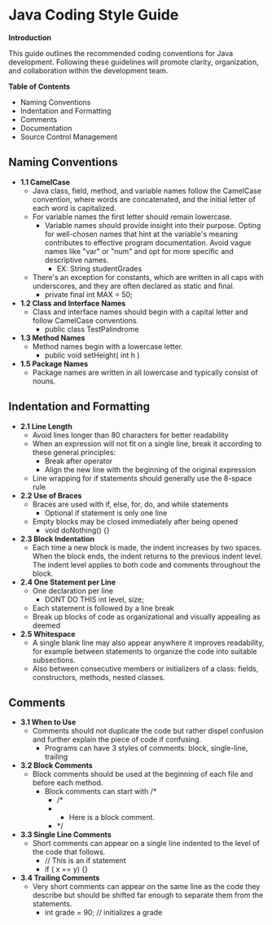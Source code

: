 # Java Coding Style Guide

**Introduction**

This guide outlines the recommended coding conventions for Java development. Following these guidelines will promote clarity, organization, and collaboration within the development team.

**Table of Contents**
  + Naming Conventions
  + Indentation and Formatting
  + Comments
  + Documentation
  + Source Control Management

## Naming Conventions
  + **1.1 CamelCase**
      + Java class, field, method, and variable names follow the CamelCase convention, where words are concatenated, and the initial letter of each word is capitalized.
      + For variable names the first letter should remain lowercase.
          + Variable names should provide insight into their purpose. Opting for well-chosen names that hint at the variable's meaning contributes to effective program documentation. Avoid vague names like "var" or "num" and opt for more specific and descriptive names.
              + EX: String studentGrades
      + There's an exception for constants, which are written in all caps with underscores, and they are often declared as static and final.
          + private final int MAX = 50;
  + **1.2 Class and Interface Names**
      + Class and interface names should begin with a capital letter and follow CamelCase conventions.
          + public class TestPalindrome
  + **1.3 Method Names**
      + Method names begin with a lowercase letter.
          + public void setHeight( int h )
  + **1.5 Package Names**
    + Package names are written in all lowercase and typically consist of nouns.

## Indentation and Formatting
  + **2.1 Line Length**
    + Avoid lines longer than 80 characters for better readability
    + When an expression will not fit on a single line, break it according to these general principles:
        + Break after operator
        + Align the new line with the beginning of the original expression
    + Line wrapping for if statements should generally use the 8-space rule
  + **2.2 Use of Braces**
    + Braces are used with if, else, for, do, and while statements
        + Optional if statement is only one line
    + Empty blocks may be closed immediately after being opened
        + void doNothing() {}
  + **2.3 Block Indentation**
    + Each time a new block is made, the indent increases by two spaces. When the block ends, the indent returns to the previous indent level. The indent level applies to both code and comments throughout the block.
  + **2.4 One Statement per Line**
    + One declaration per line
        + DONT DO THIS int level, size; 
    + Each statement is followed by a line break
    + Break up blocks of code as organizational and visually appealing as deemed
  + **2.5 Whitespace**
    + A single blank line may also appear anywhere it improves readability, for example between statements to organize the code into suitable subsections.
    + Also between consecutive members or initializers of a class: fields, constructors, methods, nested classes.

## Comments
  + **3.1 When to Use**
     + Comments should not duplicate the code but rather dispel confusion and further explain the piece of code if confusing.
         + Programs can have 3 styles of comments: block, single-line, trailing
  + **3.2 Block Comments**
     + Block comments should be used at the beginning of each file and before each method.
        + Block comments can start with /*
            + /*
            + * Here is a block comment.
            + */
  + **3.3 Single Line Comments**
    + Short comments can appear on a single line indented to the level of the code that follows.
        + // This is an if statement
        + if ( x == y) {}
  + **3.4 Trailing Comments**
      + Very short comments can appear on the same line as the code they describe but should be shifted far enough to separate them from the statements.
          + int grade = 90;       // initializes a grade
    
            




